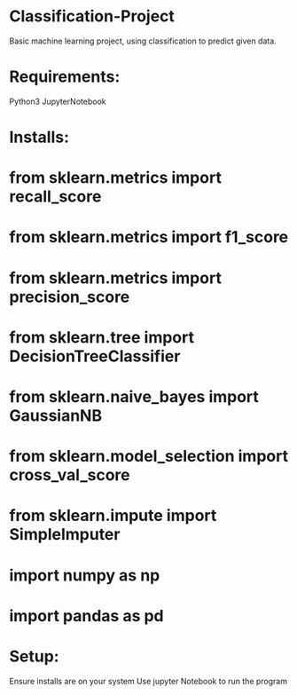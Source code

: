 # Classification-Project
Basic machine learning project, using classification to predict given data.

# Requirements:
Python3
JupyterNotebook

# Installs:
# from sklearn.metrics import recall_score
# from sklearn.metrics import f1_score
# from sklearn.metrics import precision_score
# from sklearn.tree import DecisionTreeClassifier
# from sklearn.naive_bayes import GaussianNB
# from sklearn.model_selection import cross_val_score
# from sklearn.impute import SimpleImputer
# import numpy as np
# import pandas as pd

# Setup:
Ensure installs are on your system
Use jupyter Notebook to run the program
